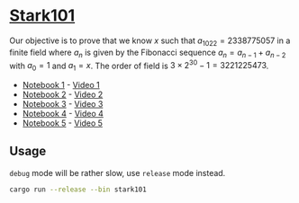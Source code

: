 # [Stark101](https://github.com/starkware-industries/stark101)

Our objective is to prove that we know $x$ such that $a_{1022} = 2338775057$ in a finite field where $a_n$ is given by the Fibonacci sequence $a_n = a_{n-1} + a_{n-2}$ with $a_0 = 1$ and $a_1 = x$. The order of field is $3 \times 2^{30} - 1 = 3221225473$.

- [Notebook 1](https://github.com/starkware-industries/stark101/blob/master/tutorial/Stark101-part1.ipynb) - [Video 1](https://www.youtube.com/watch?v=Y0uJz9VL3Fo)
- [Notebook 2](https://github.com/starkware-industries/stark101/blob/master/tutorial/Stark101-part2.ipynb) - [Video 2](https://www.youtube.com/watch?v=fg3mFPXEYQY)
- [Notebook 3](https://github.com/starkware-industries/stark101/blob/master/tutorial/Stark101-part3.ipynb) - [Video 3](https://www.youtube.com/watch?v=gd1NbKUOJwA)
- [Notebook 4](https://github.com/starkware-industries/stark101/blob/master/tutorial/Stark101-part4.ipynb) - [Video 4](https://www.youtube.com/watch?v=CxP28qM4tAc)
- [Notebook 5](https://github.com/starkware-industries/stark101/blob/master/tutorial/Stark101-part5.ipynb) - [Video 5](https://www.youtube.com/watch?v=iuNbrTkH2ik)

## Usage

`debug` mode will be rather slow, use `release` mode instead.

```sh
cargo run --release --bin stark101
```
